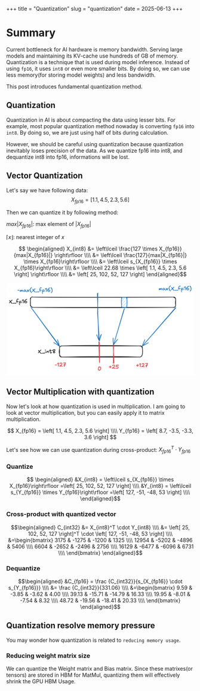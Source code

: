 +++
title = "Quantization"
slug = "quantization"
date = 2025-06-13
+++

# Summary

Current bottleneck for AI hardware is memory bandwidth. Serving large models and maintaining its KV-cache use hundreds of GB of memory. Quantization is a technique that is used during model inference. Instead of using `fp16`, it uses `int8` or even more smaller bits. By doing so, we can use less memory(for storing model weights) and less bandwidth.

This post introduces fundamental quantization method.

## Quantization

Quantization in AI is about compacting the data using lesser bits. For example, most popular quantization method nowaday is converting `fp16` into `int8`. By doing so, we are just using half of bits during calculation.

However, we should be careful using quantization because quantization inevitably loses precision of the data. As we quantize fp16 into int8, and dequantize int8 into fp16, informations will be lost.

## Vector Quantization

Let's say we have following data:
$$X_{fp16} = \left[ 1.1, 4.5, 2.3, 5.6 \right]$$

Then we can quantize it by following method:

$max|X_{fp16}|$: max element of $|X_{fp16}|$

$\left\lceil x \right\rfloor$: nearest integer of $x$

$$ \begin{aligned}
X_{int8}
&= \left\lceil \frac{127 \times X_{fp16}}{max|X_{fp16}|} \right\rfloor \\\\
&= \left\lceil \frac{127}{max|X_{fp16}|} \times X_{fp16}\right\rfloor \\\\
&= \left\lceil s_{X_{fp16}} \times X_{fp16}\right\rfloor \\\\
&= \left\lceil 22.68 \times \left[ 1.1, 4.5, 2.3, 5.6 \right] \right\rfloor \\\\
&= \left[ 25, 102, 52, 127 \right]
\end{aligned}$$

<img src="quantization.png" alt="quantization from fp16 to int8">

## Vector Multiplication with quantization

Now let's look at how quantization is used in multiplication. I am going to look at vector multiplication, but you can easily apply it to matrix multiplication.

$$
X_{fp16} = \left[ 1.1, 4.5, 2.3, 5.6 \right] \\\\
Y_{fp16} = \left[ 8.7, -3.5, -3.3, 3.6 \right]
$$

Let's see how we can use quantization during cross-product: $X_{fp16}^T \cdot Y_{fp16}$

### Quantize

$$ \begin{aligned}
&X_{int8} = \left\lceil s_{X_{fp16}} \times X_{fp16}\right\rfloor
=\left[ 25, 102, 52, 127 \right] \\\\
&Y_{int8} = \left\lceil s_{Y_{fp16}} \times Y_{fp16}\right\rfloor
=\left[ 127, -51, -48, 53 \right] \\\\
\end{aligned}$$

### Cross-product with quantized vector

$$\begin{aligned}
C_{int32}
&=  X_{int8}^T \cdot Y_{int8} \\\\
&= \left[ 25, 102, 52, 127 \right]^T \cdot \left[ 127, -51, -48, 53 \right] \\\\
&=\begin{bmatrix}
3175 & -1275 & -1200 & 1325 \\\\
12954 & -5202 & -4896 & 5406 \\\\
6604 & -2652 & -2496 & 2756 \\\\
16129 & -6477 & -6096 & 6731 \\\\
\end{bmatrix}
\end{aligned}$$

### Dequantize

$$\begin{aligned}
&C_{fp16} = \frac {C_{int32}}{s_{X_{fp16}} \cdot s_{Y_{fp16}}} \\\\
&= \frac {C_{int32}}{331.06} \\\\
&=\begin{bmatrix}
9.59 & -3.85 & -3.62 & 4.00 \\\\
39.13 & -15.71 & -14.79 & 16.33 \\\\
19.95 & -8.01 & -7.54 & 8.32 \\\\
48.72 & -19.56 & -18.41 & 20.33 \\\\
\end{bmatrix}
\end{aligned}$$

## Quantization resolve memory pressure

You may wonder how quantization is related to `reducing memory usage`.

### Reducing weight matrix size

We can quantize the Weight matrix and Bias matrix. Since these matrixes(or tensors) are stored in HBM for MatMul, quantizing them will effectively shrink the GPU HBM Usage.
